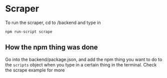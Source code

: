 # Scraper
To run the scraper, cd to /backend and type in 
```bash
npm run-script scrape
```

## How the npm thing was done
Go into the backend/package.json, and add the npm thing you want to do to the `scripts` object when you type in a certain thing in the terminal. Check the scrape example for more
